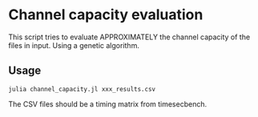 # Channel capacity evaluation

This script tries to evaluate APPROXIMATELY the channel capacity of the files in input.
Using a genetic algorithm.

## Usage

```
julia channel_capacity.jl xxx_results.csv
```

The CSV files should be a timing matrix from timesecbench.